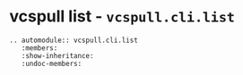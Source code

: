 # vcspull list - `vcspull.cli.list`

```{eval-rst}
.. automodule:: vcspull.cli.list
   :members:
   :show-inheritance:
   :undoc-members:
```
